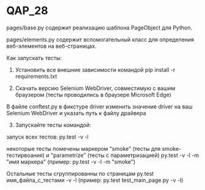 # QAP_28

pages/base.py содержит реализацию шаблона PageObject для Python.

pages/elements.py содержит вспомогательный класс для определения веб-элементов на веб-страницах.

Как  запускать тесты:
1) Установить все внешние зависимости командой
pip install -r requirements.txt

2) Скачать версию Selenium WebDriver, совместимую с вашим браузером (тесты проводились в браузере Microsoft Edge)

В файле conftest.py в фикстуре driver изменить значение driver на ваш Selenium WebDriver и указать путь к файлу драйвера

3) Запускайте тесты командой:

запуск всех тестов:
py.test -v -l

некоторые тесты помечены маркером "smoke" (тесты для smoke-тестирвоания) и "parametrize" (тесты с параметризацией)
py.test -v -l -m "имя маркера" (пример: py.test -v -l -m "smoke")

Остальные тесты сгруппированны по страницам
py.test имя_файла_с_тестами -v -l (пример: py.test test_main_page.py -v -l)
